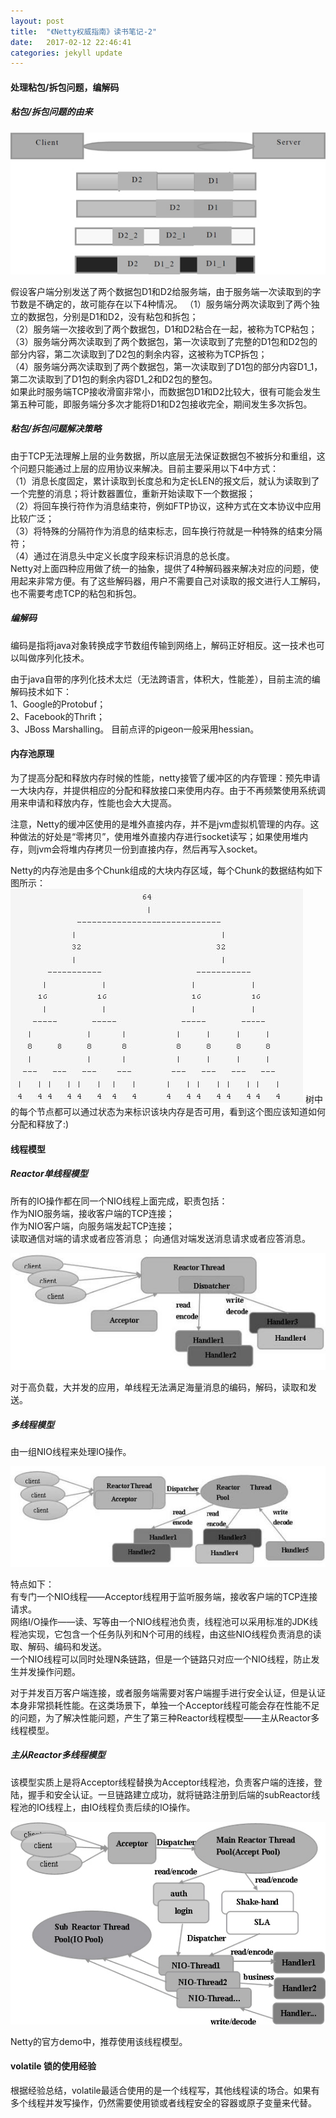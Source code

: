 ```yaml
---
layout: post
title:  "《Netty权威指南》读书笔记-2"
date:   2017-02-12 22:46:41
categories: jekyll update
---
```

#### 处理粘包/拆包问题，编解码 ####
##### 粘包/拆包问题的由来 #####
![tcp_package](/assets/images/TCP_Package.jpeg)

假设客户端分别发送了两个数据包D1和D2给服务端，由于服务端一次读取到的字节数是不确定的，故可能存在以下4种情况。
（1）服务端分两次读取到了两个独立的数据包，分别是D1和D2，没有粘包和拆包；  
（2）服务端一次接收到了两个数据包，D1和D2粘合在一起，被称为TCP粘包；  
（3）服务端分两次读取到了两个数据包，第一次读取到了完整的D1包和D2包的部分内容，第二次读取到了D2包的剩余内容，这被称为TCP拆包；  
（4）服务端分两次读取到了两个数据包，第一次读取到了D1包的部分内容D1_1，第二次读取到了D1包的剩余内容D1_2和D2包的整包。  
如果此时服务端TCP接收滑窗非常小，而数据包D1和D2比较大，很有可能会发生第五种可能，即服务端分多次才能将D1和D2包接收完全，期间发生多次拆包。  

##### 粘包/拆包问题解决策略 #####
由于TCP无法理解上层的业务数据，所以底层无法保证数据包不被拆分和重组，这个问题只能通过上层的应用协议来解决。目前主要采用以下4中方式：  
（1）消息长度固定，累计读取到长度总和为定长LEN的报文后，就认为读取到了一个完整的消息；将计数器置位，重新开始读取下一个数据报；  
（2）将回车换行符作为消息结束符，例如FTP协议，这种方式在文本协议中应用比较广泛；  
（3）将特殊的分隔符作为消息的结束标志，回车换行符就是一种特殊的结束分隔符；  
（4）通过在消息头中定义长度字段来标识消息的总长度。  
Netty对上面四种应用做了统一的抽象，提供了4种解码器来解决对应的问题，使用起来非常方便。有了这些解码器，用户不需要自己对读取的报文进行人工解码，也不需要考虑TCP的粘包和拆包。  

##### 编解码 #####
编码是指将java对象转换成字节数组传输到网络上，解码正好相反。这一技术也可以叫做序列化技术。

由于java自带的序列化技术太烂（无法跨语言，体积大，性能差），目前主流的编解码技术如下：  
1、Google的Protobuf；  
2、Facebook的Thrift；  
3、JBoss Marshalling。
目前点评的pigeon一般采用hessian。

#### 内存池原理 ####
为了提高分配和释放内存时候的性能，netty接管了缓冲区的内存管理：预先申请一大块内存，并提供相应的分配和释放接口来使用内存。由于不再频繁使用系统调用来申请和释放内存，性能也会大大提高。

注意，Netty的缓冲区使用的是堆外直接内存，并不是jvm虚拟机管理的内存。这种做法的好处是“零拷贝”，使用堆外直接内存进行socket读写；如果使用堆内存，则jvm会将堆内存拷贝一份到直接内存，然后再写入socket。

Netty的内存池是由多个Chunk组成的大块内存区域，每个Chunk的数据结构如下图所示：
![chunk](/assets/images/chunk.jpeg)
树中的每个节点都可以通过状态为来标识该块内存是否可用，看到这个图应该知道如何分配和释放了:)

#### 线程模型 ####
##### Reactor单线程模型 #####
所有的IO操作都在同一个NIO线程上面完成，职责包括：  
作为NIO服务端，接收客户端的TCP连接；  
作为NIO客户端，向服务端发起TCP连接；  
读取通信对端的请求或者应答消息；
向通信对端发送消息请求或者应答消息。

![reactor_single](/assets/images/reactor_single.jpeg)

对于高负载，大并发的应用，单线程无法满足海量消息的编码，解码，读取和发送。

##### 多线程模型 #####
由一组NIO线程来处理IO操作。

![reactor_multi](/assets/images/reactor_multi.jpeg)

特点如下：  
有专门一个NIO线程——Acceptor线程用于监听服务端，接收客户端的TCP连接请求。  
网络I/O操作——读、写等由一个NIO线程池负责，线程池可以采用标准的JDK线程池实现，它包含一个任务队列和N个可用的线程，由这些NIO线程负责消息的读取、解码、编码和发送。  
一个NIO线程可以同时处理N条链路，但是一个链路只对应一个NIO线程，防止发生并发操作问题。

对于并发百万客户端连接，或者服务端需要对客户端握手进行安全认证，但是认证本身非常损耗性能。在这类场景下，单独一个Acceptor线程可能会存在性能不足的问题，为了解决性能问题，产生了第三种Reactor线程模型——主从Reactor多线程模型。

##### 主从Reactor多线程模型 #####
该模型实质上是将Acceptor线程替换为Acceptor线程池，负责客户端的连接，登陆，握手和安全认证。一旦链路建立成功，就将链路注册到后端的subReactor线程池的IO线程上，由IO线程负责后续的IO操作。

![reactor_master_slave](/assets/images/reactor_master_slave.jpeg)

Netty的官方demo中，推荐使用该线程模型。

#### volatile 锁的使用经验 ####
根据经验总结，volatile最适合使用的是一个线程写，其他线程读的场合。如果有多个线程并发写操作，仍然需要使用锁或者线程安全的容器或原子变量来代替。
